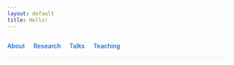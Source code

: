 ```yaml
---
layout: default
title: Hello!
--- 
```


<nav class="site-nav">
  <a href="/" class="nav-link">About</a>
  <a href="/research" class="nav-link">Research</a>
  <a href="/talks" class="nav-link">Talks</a>
  <a href="/teaching" class="nav-link">Teaching</a>
</nav>

<style>
.site-nav {
  display: flex;
  gap: 20px;
  padding: 1em 0;
  border-bottom: 1px solid #e1e4e8;
  margin-bottom: 2em;
}

.nav-link {
  text-decoration: none;
  color: #0366d6;
  font-weight: 500;
  padding-bottom: 4px;
}

.nav-link:hover {
  text-decoration: underline;
}
</style>







